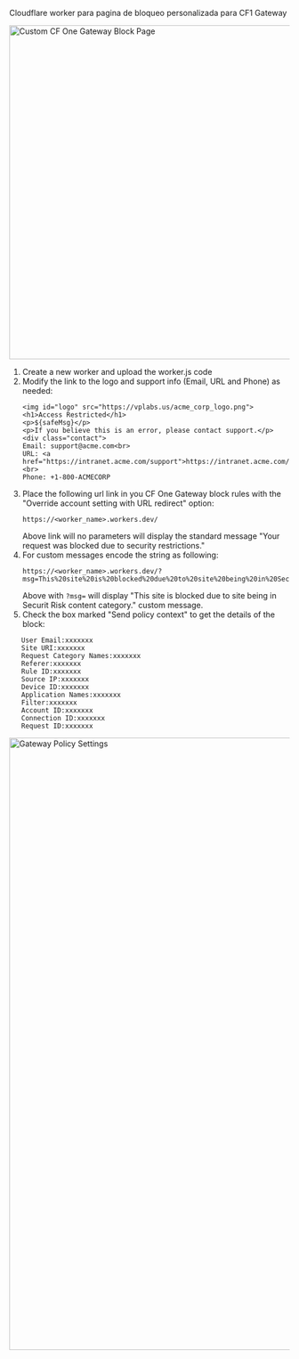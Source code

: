 Cloudflare worker para pagina de bloqueo personalizada para CF1 Gateway

<img src="https://imagedelivery.net/ih4h24GjSpxgtoKR_JlczQ/5c72ef1a-4d47-4d9b-4d2e-57e16b4a0000/public" alt="Custom CF One Gateway Block Page" width="600"/>

1. Create a new worker and upload the worker.js code
2. Modify the link to the logo and support info (Email, URL and Phone) as needed:
   ```
   <img id="logo" src="https://vplabs.us/acme_corp_logo.png">
   <h1>Access Restricted</h1>
   <p>${safeMsg}</p>
   <p>If you believe this is an error, please contact support.</p>
   <div class="contact">
   Email: support@acme.com<br>
   URL: <a href="https://intranet.acme.com/support">https://intranet.acme.com/support</a><br>
   Phone: +1-800-ACMECORP
   ```
3. Place the following url link in you CF One Gateway block rules with the "Override account setting with URL redirect" option:
   ```
   https://<worker_name>.workers.dev/
   ```
   Above link will no parameters will display the standard message "Your request was blocked due to security restrictions."
5. For custom messages encode the string as following:
   ```
   https://<worker_name>.workers.dev/?msg=This%20site%20is%20blocked%20due%20to%20site%20being%20in%20Security%20Risk%20content%20category.
   ```
   Above with `?msg=` will display "This site is blocked due to site being in Securit Risk content category." custom message.
7. Check the box marked "Send policy context" to get the details of the block:

```
   User Email:xxxxxxx
   Site URI:xxxxxxx
   Request Category Names:xxxxxxx
   Referer:xxxxxxx
   Rule ID:xxxxxxx
   Source IP:xxxxxxx
   Device ID:xxxxxxx
   Application Names:xxxxxxx
   Filter:xxxxxxx
   Account ID:xxxxxxx
   Connection ID:xxxxxxx
   Request ID:xxxxxxx
```
<img src="https://vplabs.us/gw_block_policy_settings.png" alt="Gateway Policy Settings" width="1100"/>

